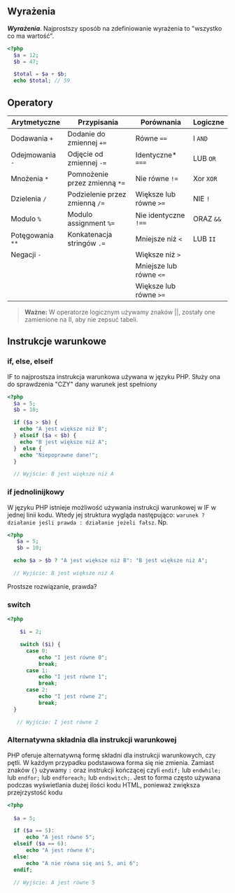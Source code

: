 ## Wyrażenia
**_Wyrażenia_**. Najprostszy sposób na zdefiniowanie wyrażenia to "wszystko co ma wartość".

```php
<?php
  $a = 12;
  $b = 47;

  $total = $a + $b;
  echo $total; // 59
```


## Operatory
Arytmetyczne    | Przypisania                    | Porównania              | Logiczne 
------------    | -------------                  | -------------           | -------------
Dodawania `+`   | Dodanie do zmiennej `+=`       | Równe `==`              | I `AND`
Odejmowania `-` | Odjęcie od zmiennej `-=`       | Identyczne* `===`       | LUB `OR`
Mnożenia `*`    | Pomnożenie przez zmienną  `*=` | Nie równe `!=`          | Xor `XOR`
Dzielenia `/`   | Podzielenie przez zmienną `/=` | Większe lub równe `>=`  | NIE `!`
Modulo `%`      | Modulo assignment `%=`         | Nie identyczne `!==`    | ORAZ `&&`
Potęgowania `**`| Konkatenacja stringów `.=`     | Mniejsze niż `<`        | LUB `II`
Negacji `-`     |                                | Większe niż `>`         |
|               |                                | Mniejsze lub równe `<=` | 
|               |                                | Większe lub równe `>=`  |


> **Ważne:** W operatorze logicznym używamy znaków ||, zostały one zamienione na II, aby nie zepsuć tabeli. 


## Instrukcje warunkowe


### if, else, elseif
IF to najprostsza instrukcja warunkowa używana w języku PHP. Służy ona do sprawdzenia "CZY" dany warunek jest spełniony

```php
<?php
  $a = 5;
  $b = 10;

  if ($a > $b) {
    echo "A jest większe niż B";
  } elseif ($a < $b) {
    echo "B jest większe niż A";
  }  else {
    echo "Niepoprawne dane!";
  }

  // Wyjście: B jest większe niż A
```

### if jednolinijkowy
W języku PHP istnieje możliwość używania instrukcji warunkowej w IF w jednej linii kodu. Wtedy jej struktura wygląda następująco:
`warunek ? działanie jeśli prawda : działanie jeżeli fałsz`. Np.
```php
<?php
   $a = 5;
   $b = 10;

  echo $a > $b ? "A jest większe niż B": "B jest większe niż A";

  // Wyjście: B jest większe niż A
```

Prostsze rozwiązanie, prawda?

### switch
```php
<?php

    $i = 2;

    switch ($i) {
      case 0:
          echo "I jest równe 0";
          break;
      case 1:
          echo "I jest równe 1";
          break;
      case 2:
          echo "I jest równe 2";
          break;
  }

   // Wyjście: I jest równe 2
```

### Alternatywna składnia dla instrukcji warunkowej
PHP oferuje alternatywną formę składni dla instrukcji warunkowych, czy pętli. W każdym przypadku podstawowa forma się nie zmienia. Zamiast znaków `{}` używamy `:` oraz instrukcji kończącej czyli `endif;` lub `endwhile;` lub `endfor;` lub `endforeach;` lub `endswitch;`. Jest to forma często używana podczas wyświetlania dużej ilości kodu HTML, ponieważ zwiększa przejrzystość kodu

```php
<?php
  
  $a = 5;

  if ($a == 5):
      echo "A jest równe 5";
  elseif ($a == 6):
      echo "A jest równe 6";
  else:
      echo "A nie równa się ani 5, ani 6";
  endif;

  // Wyjście: A jest równe 5
```